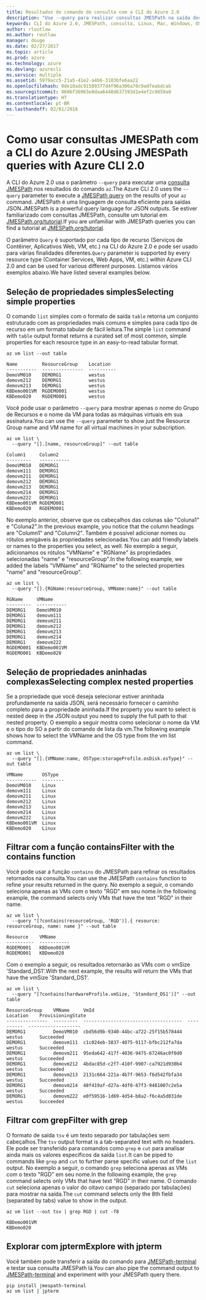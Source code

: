 ```yaml
---
title: Resultados do comando de consulta com a CLI do Azure 2.0
description: "Use --query para realizar consultas JMESPath na saída dos comandos da CLI do Azure 2.0."
keywords: CLI do Azure 2.0, JMESPath, consulta, Linux, Mac, Windows, OS X
author: rloutlaw
ms.author: routlaw
manager: douge
ms.date: 02/27/2017
ms.topic: article
ms.prod: azure
ms.technology: azure
ms.devlang: azurecli
ms.service: multiple
ms.assetid: 5979acc5-21a5-41e2-a4b6-3183bfe6aa22
ms.openlocfilehash: 0de18adc91589377d4f96a306a70c9adfeabdcab
ms.sourcegitcommit: 8606f36963e8daa6448d637393d1e4ef2c9859a0
ms.translationtype: HT
ms.contentlocale: pt-BR
ms.lasthandoff: 02/01/2018
---
```

# <a name="using-jmespath-queries-with-azure-cli-20"></a><span data-ttu-id="c5e18-104">Como usar consultas JMESPath com a CLI do Azure 2.0</span><span class="sxs-lookup"><span data-stu-id="c5e18-104">Using JMESPath queries with Azure CLI 2.0</span></span>

<span data-ttu-id="c5e18-105">A CLI do Azure 2.0 usa o parâmetro `--query` para executar uma [consulta JMESPath](http://jmespath.org) nos resultados do comando `az`.</span><span class="sxs-lookup"><span data-stu-id="c5e18-105">The Azure CLI 2.0 uses the `--query` parameter to execute a [JMESPath query](http://jmespath.org) on the results of your `az` command.</span></span> <span data-ttu-id="c5e18-106">JMESPath é uma linguagem de consulta eficiente para saídas JSON.</span><span class="sxs-lookup"><span data-stu-id="c5e18-106">JMESPath is a powerful query language for JSON outputs.</span></span>  <span data-ttu-id="c5e18-107">Se estiver familiarizado com consultas JMESPath, consulte um tutorial em [JMESPath.org/tutorial](http://JMESPath.org/tutorial.html).</span><span class="sxs-lookup"><span data-stu-id="c5e18-107">If you are unfamiliar with JMESPath queries you can find a tutorial at [JMESPath.org/tutorial](http://JMESPath.org/tutorial.html).</span></span>

<span data-ttu-id="c5e18-108">O parâmetro `Query` é suportado por cada tipo de recurso (Serviços de Contêiner, Aplicativos Web, VM, etc.) na CLI do Azure 2.0 e pode ser usado para várias finalidades diferentes.</span><span class="sxs-lookup"><span data-stu-id="c5e18-108">`Query` parameter is supported by every resource type (Container Services, Web Apps, VM, etc.) within Azure CLI 2.0 and can be used for various different purposes.</span></span>  <span data-ttu-id="c5e18-109">Listamos vários exemplos abaixo.</span><span class="sxs-lookup"><span data-stu-id="c5e18-109">We have listed several examples below.</span></span>

## <a name="selecting-simple-properties"></a><span data-ttu-id="c5e18-110">Seleção de propriedades simples</span><span class="sxs-lookup"><span data-stu-id="c5e18-110">Selecting simple properties</span></span>

<span data-ttu-id="c5e18-111">O comando `list` simples com o formato de saída `table` retorna um conjunto estruturado com as propriedades mais comuns e simples para cada tipo de recurso em um formato tabular de fácil leitura.</span><span class="sxs-lookup"><span data-stu-id="c5e18-111">The simple `list` command with `table` output format returns a curated set of most common, simple properties for each resource type in an easy-to-read tabular format.</span></span>

```azurecli-interactive
az vm list --out table
```

```
Name         ResourceGroup    Location
-----------  ---------------  ----------
DemoVM010    DEMORG1          westus
demovm212    DEMORG1          westus
demovm213    DEMORG1          westus
KBDemo001VM  RGDEMO001        westus
KBDemo020    RGDEMO001        westus
```

<span data-ttu-id="c5e18-112">Você pode usar o parâmetro `--query` para mostrar apenas o nome do Grupo de Recursos e o nome da VM para todas as máquinas virtuais em sua assinatura.</span><span class="sxs-lookup"><span data-stu-id="c5e18-112">You can use the `--query` parameter to show just the Resource Group name and VM name for all virtual machines in your subscription.</span></span>

```azurecli-interactive
az vm list \
  --query "[].[name, resourceGroup]" --out table
```

```
Column1     Column2
---------   -----------
DemoVM010   DEMORG1
demovm111   DEMORG1
demovm211   DEMORG1
demovm212   DEMORG1
demovm213   DEMORG1
demovm214   DEMORG1
demovm222   DEMORG1
KBDemo001VM RGDEMO001
KBDemo020   RGDEMO001
```

<span data-ttu-id="c5e18-113">No exemplo anterior, observe que os cabeçalhos das colunas são "Coluna1" e "Coluna2".</span><span class="sxs-lookup"><span data-stu-id="c5e18-113">In the previous example, you notice that the column headings are "Column1" and "Column2".</span></span>  <span data-ttu-id="c5e18-114">Também é possível adicionar nomes ou rótulos amigáveis às propriedades selecionadas.</span><span class="sxs-lookup"><span data-stu-id="c5e18-114">You can add friendly labels or names to the properties you select, as well.</span></span>  <span data-ttu-id="c5e18-115">No exemplo a seguir, adicionamos os rótulos "VMName" e "RGName" às propriedades selecionadas "name" e "resourceGroup".</span><span class="sxs-lookup"><span data-stu-id="c5e18-115">In the following example, we added the labels "VMName" and "RGName" to the selected properties "name" and "resourceGroup".</span></span>


```azurecli-interactive
az vm list \
  --query "[].{RGName:resourceGroup, VMName:name}" --out table
```

```
RGName     VMName
---------  -----------
DEMORG1    DemoVM010
DEMORG1    demovm111
DEMORG1    demovm211
DEMORG1    demovm212
DEMORG1    demovm213
DEMORG1    demovm214
DEMORG1    demovm222
RGDEMO001  KBDemo001VM
RGDEMO001  KBDemo020
```

## <a name="selecting-complex-nested-properties"></a><span data-ttu-id="c5e18-116">Seleção de propriedades aninhadas complexas</span><span class="sxs-lookup"><span data-stu-id="c5e18-116">Selecting complex nested properties</span></span>

<span data-ttu-id="c5e18-117">Se a propriedade que você deseja selecionar estiver aninhada profundamente na saída JSON, será necessário fornecer o caminho completo para a propriedade aninhada.</span><span class="sxs-lookup"><span data-stu-id="c5e18-117">If the property you want to select is nested deep in the JSON output you need to supply the full path to that nested property.</span></span> <span data-ttu-id="c5e18-118">O exemplo a seguir mostra como selecionar o nome da VM e o tipo do SO a partir do comando de lista da vm.</span><span class="sxs-lookup"><span data-stu-id="c5e18-118">The following example shows how to select the VMName and the OS type from the vm list command.</span></span>

```azurecli-interactive
az vm list \
  --query "[].{VMName:name, OSType:storageProfile.osDisk.osType}" --out table
```

```
VMName       OSType
-----------  --------
DemoVM010    Linux
demovm111    Linux
demovm211    Linux
demovm212    Linux
demovm213    Linux
demovm214    Linux
demovm222    Linux
KBDemo001VM  Linux
KBDemo020    Linux
```

## <a name="filter-with-the-contains-function"></a><span data-ttu-id="c5e18-119">Filtrar com a função contains</span><span class="sxs-lookup"><span data-stu-id="c5e18-119">Filter with the contains function</span></span>

<span data-ttu-id="c5e18-120">Você pode usar a função `contains` do JMESPath para refinar os resultados retornados na consulta.</span><span class="sxs-lookup"><span data-stu-id="c5e18-120">You can use the JMESPath `contains` function to refine your results returned in the query.</span></span>
<span data-ttu-id="c5e18-121">No exemplo a seguir, o comando seleciona apenas as VMs com o texto "RGD" em seu nome.</span><span class="sxs-lookup"><span data-stu-id="c5e18-121">In the following example, the command selects only VMs that have the text "RGD" in their name.</span></span>

```azurecli-interactive
az vm list \
  --query "[?contains(resourceGroup, 'RGD')].{ resource: resourceGroup, name: name }" --out table
```

```
Resource    VMName
----------  -----------
RGDEMO001   KBDemo001VM
RGDEMO001   KBDemo020
```

<span data-ttu-id="c5e18-122">Com o exemplo a seguir, os resultados retornarão as VMs com o vmSize 'Standard_DS1'.</span><span class="sxs-lookup"><span data-stu-id="c5e18-122">With the next example, the results will return the VMs that have the vmSize 'Standard_DS1'.</span></span>

```azurecli-interactive
az vm list \
  --query "[?contains(hardwareProfile.vmSize, 'Standard_DS1')]" --out table
```

```
ResourceGroup    VMName     VmId                                  Location    ProvisioningState
---------------  ---------  ------------------------------------  ----------  -------------------
DEMORG1          DemoVM010  cbd56d9b-9340-44bc-a722-25f15b578444  westus      Succeeded
DEMORG1          demovm111  c1c024eb-3837-4075-9117-bfbc212fa7da  westus      Succeeded
DEMORG1          demovm211  95eda642-417f-4036-9475-67246ac0f0d0  westus      Succeeded
DEMORG1          demovm212  4bdac85d-c2f7-410f-9907-ca7921d930b4  westus      Succeeded
DEMORG1          demovm213  2131c664-221a-4b7f-9653-f6d542fbfa34  westus      Succeeded
DEMORG1          demovm214  48f419af-d27a-4df0-87f3-9481007c2e5a  westus      Succeeded
DEMORG1          demovm222  e0f59516-1d69-4d54-b8a2-f6c4a5d031de  westus      Succeeded
```

## <a name="filter-with-grep"></a><span data-ttu-id="c5e18-123">Filtrar com grep</span><span class="sxs-lookup"><span data-stu-id="c5e18-123">Filter with grep</span></span>

<span data-ttu-id="c5e18-124">O formato de saída `tsv` é um texto separado por tabulações sem cabeçalhos.</span><span class="sxs-lookup"><span data-stu-id="c5e18-124">The `tsv` output format is a tab-separated text with no headers.</span></span> <span data-ttu-id="c5e18-125">Ele pode ser transferido para comandos como `grep` e `cut` para analisar ainda mais os valores específicos da saída `list`.</span><span class="sxs-lookup"><span data-stu-id="c5e18-125">It can be piped to commands like `grep` and `cut` to further parse specific values out of the `list` output.</span></span> <span data-ttu-id="c5e18-126">No exemplo a seguir, o comando `grep` seleciona apenas as VMs com o texto "RGD" em seu nome.</span><span class="sxs-lookup"><span data-stu-id="c5e18-126">In the following example, the `grep` command selects only VMs that have text "RGD" in their name.</span></span>  <span data-ttu-id="c5e18-127">O comando `cut` seleciona apenas o valor do oitavo campo (separado por tabulações) para mostrar na saída.</span><span class="sxs-lookup"><span data-stu-id="c5e18-127">The `cut` command selects only the 8th field (separated by tabs) value to show in the output.</span></span>

```azurecli-interactive
az vm list --out tsv | grep RGD | cut -f8
```

```
KBDemo001VM
KBDemo020
```

## <a name="explore-with-jpterm"></a><span data-ttu-id="c5e18-128">Explorar com jpterm</span><span class="sxs-lookup"><span data-stu-id="c5e18-128">Explore with jpterm</span></span>

<span data-ttu-id="c5e18-129">Você também pode transferir a saída do comando para [JMESPath-terminal](https://github.com/jmespath/jmespath.terminal) e testar sua consulta JMESPath lá.</span><span class="sxs-lookup"><span data-stu-id="c5e18-129">You can also pipe the command output to [JMESPath-terminal](https://github.com/jmespath/jmespath.terminal) and experiment with your JMESPath query there.</span></span>

```bash
pip install jmespath-terminal
az vm list | jpterm
```

